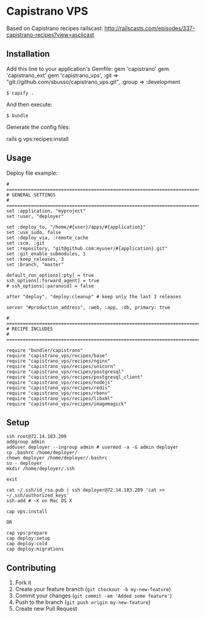# Capistrano VPS

Based on Capistrano recipes railscast: http://railscasts.com/episodes/337-capistrano-recipes?view=asciicast

## Installation

Add this line to your application's Gemfile:
    gem 'capistrano'
    gem 'capistrano_ext'
    gem 'capistrano_vps', :git => "git://github.com/sbusso/capistrano_vps.git", :group => :development

    $ capify .

And then execute:

    $ bundle

Generate the config files:

rails g vps:recipes:install


## Usage

Deploy file example:
```
# =============================================================================
# GENERAL SETTINGS
# =============================================================================
set :application, "myproject"
set :user, "deployer"

set :deploy_to, "/home/#{user}/apps/#{application}"
set :use_sudo, false
set :deploy_via, :remote_cache
set :scm, :git
set :repository, "git@github.com:myuser/#{application}.git"
set :git_enable_submodules, 1
set :keep_releases, 3
set :branch, "master"

default_run_options[:pty] = true
ssh_options[:forward_agent] = true
# ssh_options[:paranoid] = false

after "deploy", "deploy:cleanup" # keep only the last 3 releases

server "#production_address", :web, :app, :db, primary: true

# =============================================================================
# RECIPE INCLUDES
# =============================================================================

require "bundler/capistrano"
require "capistrano_vps/recipes/base"
require "capistrano_vps/recipes/nginx"
require "capistrano_vps/recipes/unicorn"
require "capistrano_vps/recipes/postgresql"
require "capistrano_vps/recipes/postgresql_client"
require "capistrano_vps/recipes/nodejs"
require "capistrano_vps/recipes/redis"
require "capistrano_vps/recipes/rbenv"
require "capistrano_vps/recipes/libxml"
require "capistrano_vps/recipes/imagemagick"
```

## Setup

```
ssh root@72.14.183.209
addgroup admin
adduser deployer --ingroup admin # usermod -a -G admin deployer
cp .bashrc /home/deployer/
chown deployer /home/deployer/.bashrc
su - deployer
mkdir /home/deployer/.ssh

exit

cat ~/.ssh/id_rsa.pub | ssh deployer@72.14.183.209 'cat >> ~/.ssh/authorized_keys'
ssh-add # -K on Mac OS X

cap vps:install

OR

cap vps:prepare
cap deploy:setup
cap deploy:cold
cap deploy:migrations
```

## Contributing

1. Fork it
2. Create your feature branch (`git checkout -b my-new-feature`)
3. Commit your changes (`git commit -am 'Added some feature'`)
4. Push to the branch (`git push origin my-new-feature`)
5. Create new Pull Request
